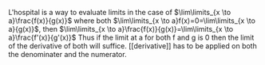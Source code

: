 L'hospital is a way to evaluate limits in the case of $\lim\limits_{x \to a}\frac{f(x)}{g(x)}$
where both $\lim\limits_{x \to a}f(x)=0=\lim\limits_{x \to a}{g(x)}$, 
then $\lim\limits_{x \to a}\frac{f(x)}{g(x)}=\lim\limits_{x \to a}\frac{f'(x)}{g'(x)}$
Thus if the limit at a for both f and g is 0 then the limit of the derivative of both will suffice. [[derivative]] has to be applied on both the denominater and the numerator. 